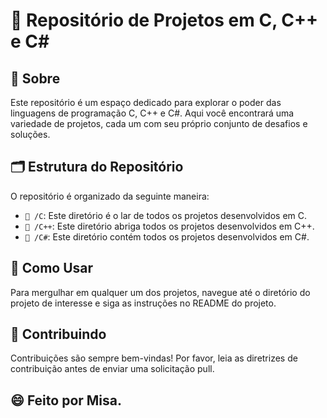 # 🚀 Repositório de Projetos em C, C++ e C#

## 📖 Sobre

Este repositório é um espaço dedicado para explorar o poder das linguagens de programação C, C++ e C#. Aqui você encontrará uma variedade de projetos, cada um com seu próprio conjunto de desafios e soluções.

## 🗂️ Estrutura do Repositório

O repositório é organizado da seguinte maneira:

- `📁 /C`: Este diretório é o lar de todos os projetos desenvolvidos em C.
- `📁 /C++`: Este diretório abriga todos os projetos desenvolvidos em C++.
- `📁 /C#`: Este diretório contém todos os projetos desenvolvidos em C#.

## 🚀 Como Usar

Para mergulhar em qualquer um dos projetos, navegue até o diretório do projeto de interesse e siga as instruções no README do projeto.

## 🤝 Contribuindo

Contribuições são sempre bem-vindas! Por favor, leia as diretrizes de contribuição antes de enviar uma solicitação pull.

## :smile:  Feito por Misa.